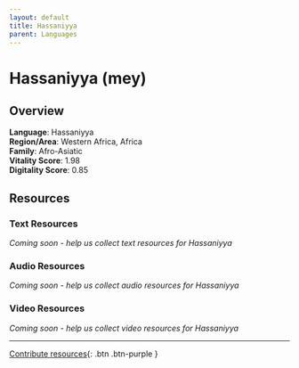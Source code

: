 ```yaml
---
layout: default
title: Hassaniyya
parent: Languages
---
```


# Hassaniyya (mey)

## Overview

**Language**: Hassaniyya  
**Region/Area**: Western Africa, Africa  
**Family**: Afro-Asiatic  
**Vitality Score**: 1.98  
**Digitality Score**: 0.85  

## Resources

### Text Resources
*Coming soon - help us collect text resources for Hassaniyya*

### Audio Resources
*Coming soon - help us collect audio resources for Hassaniyya*

### Video Resources
*Coming soon - help us collect video resources for Hassaniyya*

---

[Contribute resources](https://fairtrain.github.io/){: .btn .btn-purple }
